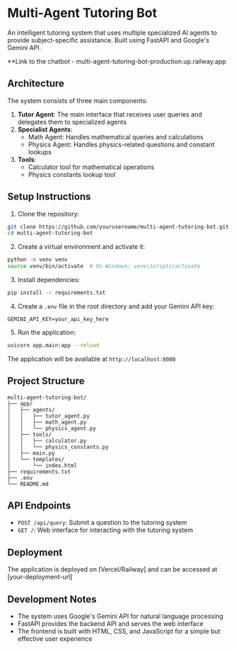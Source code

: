# Multi-Agent Tutoring Bot

An intelligent tutoring system that uses multiple specialized AI agents to provide subject-specific assistance. Built using FastAPI and Google's Gemini API.

**Link to the chatbot - multi-agent-tutoring-bot-production.up.railway.app

## Architecture

The system consists of three main components:

1. **Tutor Agent**: The main interface that receives user queries and delegates them to specialized agents
2. **Specialist Agents**:
   - Math Agent: Handles mathematical queries and calculations
   - Physics Agent: Handles physics-related questions and constant lookups
3. **Tools**:
   - Calculator tool for mathematical operations
   - Physics constants lookup tool

## Setup Instructions

1. Clone the repository:

```bash
git clone https://github.com/yourusername/multi-agent-tutoring-bot.git
cd multi-agent-tutoring-bot
```

2. Create a virtual environment and activate it:

```bash
python -m venv venv
source venv/bin/activate  # On Windows: venv\Scripts\activate
```

3. Install dependencies:

```bash
pip install -r requirements.txt
```

4. Create a `.env` file in the root directory and add your Gemini API key:

```
GEMINI_API_KEY=your_api_key_here
```

5. Run the application:

```bash
uvicorn app.main:app --reload
```

The application will be available at `http://localhost:8000`

## Project Structure

```
multi-agent-tutoring-bot/
├── app/
│   ├── agents/
│   │   ├── tutor_agent.py
│   │   ├── math_agent.py
│   │   └── physics_agent.py
│   ├── tools/
│   │   ├── calculator.py
│   │   └── physics_constants.py
│   ├── main.py
│   └── templates/
│       └── index.html
├── requirements.txt
├── .env
└── README.md
```

## API Endpoints

- `POST /api/query`: Submit a question to the tutoring system
- `GET /`: Web interface for interacting with the tutoring system

## Deployment

The application is deployed on [Vercel/Railway] and can be accessed at [your-deployment-url]

## Development Notes

- The system uses Google's Gemini API for natural language processing
- FastAPI provides the backend API and serves the web interface
- The frontend is built with HTML, CSS, and JavaScript for a simple but effective user experience
